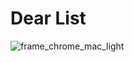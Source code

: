 # Dear List
![frame_chrome_mac_light](https://github.com/gitdenlev/simple-todo-list/assets/113287842/eb4eb7b8-ae62-48ef-9bc7-4d177951d8d9)
